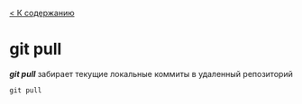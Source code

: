[< К содержанию](./readme.md)

# git pull
***git pull*** забирает  текущие локальные коммиты в удаленный репозиторий
```
git pull
```